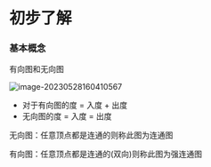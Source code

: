 # 初步了解

### 基本概念

有向图和无向图

![image-20230528160410567](C:\Users\ZZZXXXJJ\AppData\Roaming\Typora\typora-user-images\image-20230528160410567.png)

- 对于有向图的度 = 入度 + 出度 
- 无向图的度 = 入度 = 出度

无向图：任意顶点都是连通的则称此图为连通图

有向图：任意顶点都是连通的(双向)则称此图为强连通图